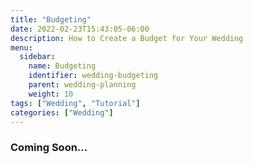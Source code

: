 ```yaml
---
title: "Budgeting"
date: 2022-02-23T15:43:05-06:00
description: How to Create a Budget for Your Wedding
menu:
  sidebar:
    name: Budgeting
    identifier: wedding-budgeting
    parent: wedding-planning
    weight: 10
tags: ["Wedding", "Tutorial"]
categories: ["Wedding"]
---
```


### Coming Soon...

